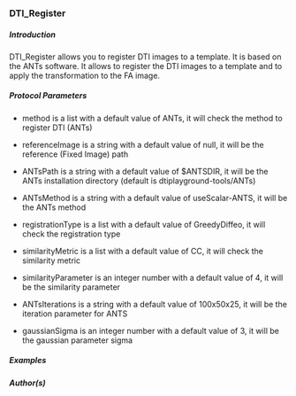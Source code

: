 ### DTI_Register

##### Introduction
DTI_Register allows you to register DTI images to a template. It is based on the ANTs software. It allows to register the DTI images to a template and to apply the transformation to the FA image.

##### Protocol Parameters

- method is a list with a default value of ANTs, it will check the method to register DTI (ANTs)

- referenceImage is a string with a default value of null, it will be the reference (Fixed Image) path

- ANTsPath is a string with a default value of $ANTSDIR, it will be the ANTs installation directory (default is dtiplayground-tools/ANTs)

- ANTsMethod is a string with a default value of useScalar-ANTS, it will be the ANTs method

- registrationType is a list with a default value of GreedyDiffeo, it will check the registration type

- similarityMetric is a list with a default value of CC, it will check the similarity metric

- similarityParameter is an integer number with a default value of 4, it will be the similarity parameter

- ANTsIterations is a string with a default value of 100x50x25, it will be the iteration parameter for ANTS

- gaussianSigma is an integer number with a default value of 3, it will be the gaussian parameter sigma

##### Examples


##### Author(s)

